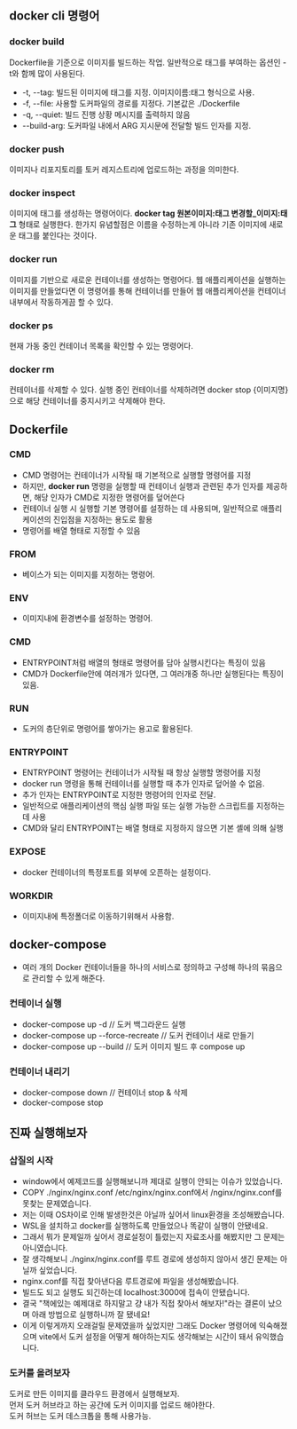 ## docker cli 명령어

### docker build

Dockerfile을 기준으로 이미지를 빌드하는 작업. 일반적으로 태그를 부여하는 옵션인 -t와 함께 많이 사용된다.

- -t, --tag: 빌드된 이미지에 태그를 지정. 이미지이름:태그 형식으로 사용.
- -f, --file: 사용할 도커파일의 경로를 지정다. 기본값은 ./Dockerfile
- -q, --quiet: 빌드 진행 상황 메시지를 출력하지 않음
- --build-arg: 도커파일 내에서 ARG 지시문에 전달할 빌드 인자를 지정.

### docker push

이미지나 리포지토리를 토커 레지스트리에 업로드하는 과정을 의미한다.

### docker inspect

이미지에 태그를 생성하는 명령어이다. **docker tag 원본이미지:태그 변경할\_이미지:태그** 형태로 실행한다. 한가지 유념할점은 이름을 수정하는게 아니라 기존 이미지에 새로운 태그를 붙인다는 것이다.

### docker run

이미지를 기반으로 새로운 컨테이너를 생성하는 명령어다. 웹 애플리케이션을 실행하는 이미지를 만들었다면 이 명령어를 통해 컨테이너를 만들어 웹 애플리케이션을 컨테이너 내부에서 작동하게끔 할 수 있다.

### docker ps

현재 가동 중인 컨테이너 목록을 확인할 수 있는 명령어다.

### docker rm

컨테이너를 삭제할 수 있다. 실행 중인 컨테이너를 삭제하려면 docker stop {이미지명}으로 해당 컨테이너를 중지시키고 삭제해야 한다.

## Dockerfile

### CMD

- CMD 명령어는 컨테이너가 시작될 때 기본적으로 실행할 명령어를 지정
- 하지만, **docker run** 명령을 실행할 때 컨테이너 실행과 관련된 추가 인자를 제공하면, 해당 인자가 CMD로 지정한 명령어를 덮어쓴다
- 컨테이너 실행 시 실행할 기본 명령어를 설정하는 데 사용되며, 일반적으로 애플리케이션의 진입점을 지정하는 용도로 활용
- 명령어를 배열 형태로 지정할 수 있음

### FROM

- 베이스가 되는 이미지를 지정하는 명령어.

### ENV

- 이미지내에 환경변수를 설정하는 명령어.

### CMD

- ENTRYPOINT처럼 배열의 형태로 명령어를 담아 실행시킨다는 특징이 있음
- CMD가 Dockerfile안에 여러개가 있다면, 그 여러개중 하나만 실행된다는 특징이 있음.

### RUN

- 도커의 층단위로 명령어를 쌓아가는 용고로 활용된다.

### ENTRYPOINT

- ENTRYPOINT 명령어는 컨테이너가 시작될 때 항상 실행할 명령어를 지정
- docker run 명령을 통해 컨테이너를 실행할 때 추가 인자로 덮어쓸 수 없음.
- 추가 인자는 ENTRYPOINT로 지정한 명령어의 인자로 전달.
- 일반적으로 애플리케이션의 핵심 실행 파일 또는 실행 가능한 스크립트를 지정하는 데 사용
- CMD와 달리 ENTRYPOINT는 배열 형태로 지정하지 않으면 기본 셸에 의해 실행

### EXPOSE

- docker 컨테이너의 특정포트를 외부에 오픈하는 설정이다.

### WORKDIR

- 이미지내에 특정폴더로 이동하기위해서 사용함.

## docker-compose

- 여러 개의 Docker 컨테이너들을 하나의 서비스로 정의하고 구성해 하나의 묶음으로 관리할 수 있게 해준다.

### 컨테이너 실행

- docker-compose up -d // 도커 백그라운드 실행
- docker-compose up --force-recreate // 도커 컨테이너 새로 만들기
- docker-compose up --build // 도커 이미지 빌드 후 compose up

### 컨테이너 내리기

- docker-compose down // 컨테이너 stop & 삭제
- docker-compose stop

## 진짜 실행해보자

### 삽질의 시작

- window에서 예제코드를 실행해보니까 제대로 실행이 안되는 이슈가 있었습니다.
- COPY ./nginx/nginx.conf /etc/nginx/nginx.conf에서 /nginx/nginx.conf를 못찾는 문제였습니다.
- 저는 이때 OS차이로 인해 발생한것은 아닐까 싶어서 linux환경을 조성해봤습니다.
- WSL을 설치하고 docker를 실행하도록 만들었으나 똑같이 실행이 안됐네요.
- 그래서 뭐가 문제일까 싶어서 경로설정이 틀렸는지 자료조사를 해봤지만 그 문제는 아니였습니다.
- 잘 생각해보니 ./nginx/nginx.conf를 루트 경로에 생성하지 않아서 생긴 문제는 아닐까 싶었습니다.
- nginx.conf를 직접 찾아낸다음 루트경로에 파일을 생성해봤습니다.
- 빌드도 되고 실행도 되긴하는데 localhost:3000에 접속이 안됐습니다.
- 결국 "책에있는 예제대로 하지말고 걍 내가 직접 찾아서 해보자!"라는 결론이 났으며 아래 방법으로 실행하니까 잘 됐네요!
- 이게 이렇게까지 오래걸릴 문제였을까 싶었지만 그래도 Docker 명령어에 익숙해졌으며 vite에서 도커 설정을 어떻게 해야하는지도 생각해보는 시간이 돼서 유익했습니다.

### 도커를 올려보자

도커로 만든 이미지를 클라우드 환경에서 실행해보자.\
먼저 도커 허브라고 하는 공간에 도커 이미지를 업로드 해야한다.\
도커 허브는 도커 데스크톱을 통해 사용가능.
